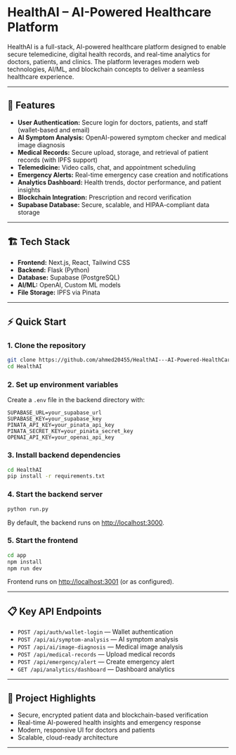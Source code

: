 # HealthAI – AI-Powered Healthcare Platform

HealthAI is a full-stack, AI-powered healthcare platform designed to enable secure telemedicine, digital health records, and real-time analytics for doctors, patients, and clinics. The platform leverages modern web technologies, AI/ML, and blockchain concepts to deliver a seamless healthcare experience.

---

## 🚀 Features

- **User Authentication:** Secure login for doctors, patients, and staff (wallet-based and email)
- **AI Symptom Analysis:** OpenAI-powered symptom checker and medical image diagnosis
- **Medical Records:** Secure upload, storage, and retrieval of patient records (with IPFS support)
- **Telemedicine:** Video calls, chat, and appointment scheduling
- **Emergency Alerts:** Real-time emergency case creation and notifications
- **Analytics Dashboard:** Health trends, doctor performance, and patient insights
- **Blockchain Integration:** Prescription and record verification
- **Supabase Database:** Secure, scalable, and HIPAA-compliant data storage

---

## 🏗️ Tech Stack

- **Frontend:** Next.js, React, Tailwind CSS
- **Backend:** Flask (Python)
- **Database:** Supabase (PostgreSQL)
- **AI/ML:** OpenAI, Custom ML models
- **File Storage:** IPFS via Pinata


---

## ⚡ Quick Start

### 1. Clone the repository

```sh
git clone https://github.com/ahmed20455/HealthAI---AI-Powered-HealthCare-Platform.git
cd HealthAI
```

### 2. Set up environment variables

Create a `.env` file in the backend directory with:

```
SUPABASE_URL=your_supabase_url
SUPABASE_KEY=your_supabase_key
PINATA_API_KEY=your_pinata_api_key
PINATA_SECRET_KEY=your_pinata_secret_key
OPENAI_API_KEY=your_openai_api_key
```

### 3. Install backend dependencies

```sh
cd HealthAI
pip install -r requirements.txt
```

### 4. Start the backend server

```sh
python run.py
```
By default, the backend runs on [http://localhost:3000](http://localhost:3000).

### 5. Start the frontend

```sh
cd app
npm install
npm run dev
```
Frontend runs on [http://localhost:3001](http://localhost:3001) (or as configured).

---

## 📋 Key API Endpoints

- `POST /api/auth/wallet-login` — Wallet authentication
- `POST /api/ai/symptom-analysis` — AI symptom analysis
- `POST /api/ai/image-diagnosis` — Medical image analysis
- `POST /api/medical-records` — Upload medical records
- `POST /api/emergency/alert` — Create emergency alert
- `GET /api/analytics/dashboard` — Dashboard analytics

---

## 📝 Project Highlights

- Secure, encrypted patient data and blockchain-based verification
- Real-time AI-powered health insights and emergency response
- Modern, responsive UI for doctors and patients
- Scalable, cloud-ready architecture

---
